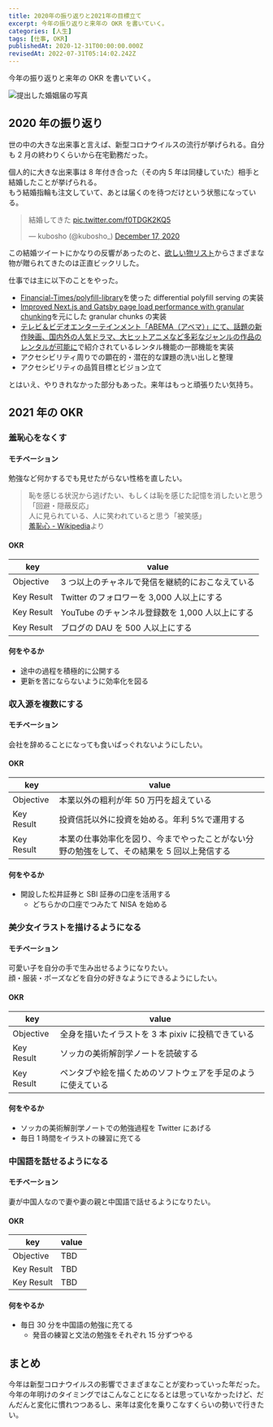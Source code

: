 ```yaml
---
title: 2020年の振り返りと2021年の目標立て
excerpt: 今年の振り返りと来年の OKR を書いていく。
categories: [人生]
tags: [仕事, OKR]
publishedAt: 2020-12-31T00:00:00.000Z
revisedAt: 2022-07-31T05:14:02.242Z
---
```


今年の振り返りと来年の OKR を書いていく。

![提出した婚姻届の写真](https://blog-assets.kubosho.com/marriage.jpg)

## 2020 年の振り返り

世の中の大きな出来事と言えば、新型コロナウイルスの流行が挙げられる。自分も 2 月の終わりくらいから在宅勤務だった。

個人的に大きな出来事は 8 年付き合った（その内 5 年は同棲していた）相手と結婚したことが挙げられる。\
もう結婚指輪も注文していて、あとは届くのを待つだけという状態になっている。

<blockquote class="twitter-tweet"><p lang="ja" dir="ltr">結婚してきた <a href="https://t.co/f0TDGK2KQ5">pic.twitter.com/f0TDGK2KQ5</a></p>&mdash; kubosho (@kubosho_) <a href="https://twitter.com/kubosho_/status/1339464307810074624?ref_src=twsrc%5Etfw">December 17, 2020</a></blockquote>

この結婚ツイートにかなりの反響があったのと、[欲しい物リスト](https://www.amazon.jp/hz/wishlist/ls/2GJ4WDKLYFOPU?ref_=wl_share)からさまざまな物が贈られてきたのは正直ビックリした。

仕事では主に以下のことをやった。

- [Financial-Times/polyfill-library](https://github.com/Financial-Times/polyfill-library)を使った differential polyfill serving の実装
- [Improved Next.js and Gatsby page load performance with granular chunking](https://web.dev/granular-chunking-nextjs/)を元にした granular chunks の実装
- [テレビ＆ビデオエンターテインメント「ABEMA（アベマ）」にて、話題の新作映画、国内外の人気ドラマ、大ヒットアニメなど多彩なジャンルの作品のレンタルが可能に](https://www.cyberagent.co.jp/news/detail/id=25533)で紹介されているレンタル機能の一部機能を実装
- アクセシビリティ周りでの顕在的・潜在的な課題の洗い出しと整理
- アクセシビリティの品質目標とビジョン立て

とはいえ、やりきれなかった部分もあった。来年はもっと頑張りたい気持ち。

## 2021 年の OKR

### 羞恥心をなくす

#### モチベーション

勉強など何かするでも見せたがらない性格を直したい。

> 恥を感じる状況から逃げたい、もしくは恥を感じた記憶を消したいと思う「回避・隠蔽反応」\
> 人に見られている、人に笑われていると思う「被笑感」\
> [羞恥心 - Wikipedia](https://ja.wikipedia.org/wiki/%E7%BE%9E%E6%81%A5%E5%BF%83)より

#### OKR

| key        | value                                            |
| ---------- | ------------------------------------------------ |
| Objective  | 3 つ以上のチャネルで発信を継続的におこなえている |
| Key Result | Twitter のフォロワーを 3,000 人以上にする        |
| Key Result | YouTube のチャンネル登録数を 1,000 人以上にする  |
| Key Result | ブログの DAU を 500 人以上にする                 |

#### 何をやるか

- 途中の過程を積極的に公開する
- 更新を苦にならないように効率化を図る

### 収入源を複数にする

#### モチベーション

会社を辞めることになっても食いぱっぐれないようにしたい。

#### OKR

| key        | value                                                                                       |
| ---------- | ------------------------------------------------------------------------------------------- |
| Objective  | 本業以外の粗利が年 50 万円を超えている                                                      |
| Key Result | 投資信託以外に投資を始める。年利 5%で運用する                                               |
| Key Result | 本業の仕事効率化を図り、今までやったことがない分野の勉強をして、その結果を 5 回以上発信する |

#### 何をやるか

- 開設した松井証券と SBI 証券の口座を活用する
  - どちらかの口座でつみたて NISA を始める

### 美少女イラストを描けるようになる

#### モチベーション

可愛い子を自分の手で生み出せるようになりたい。\
顔・服装・ポーズなどを自分の好きなようにできるようにしたい。

#### OKR

| key        | value                                                        |
| ---------- | ------------------------------------------------------------ |
| Objective  | 全身を描いたイラストを 3 本 pixiv に投稿できている           |
| Key Result | ソッカの美術解剖学ノートを読破する                           |
| Key Result | ペンタブや絵を描くためのソフトウェアを手足のように使えている |

#### 何をやるか

- ソッカの美術解剖学ノートでの勉強過程を Twitter にあげる
- 毎日 1 時間をイラストの練習に充てる

### 中国語を話せるようになる

#### モチベーション

妻が中国人なので妻や妻の親と中国語で話せるようになりたい。

#### OKR

| key        | value |
| ---------- | ----- |
| Objective  | TBD   |
| Key Result | TBD   |
| Key Result | TBD   |

#### 何をやるか

- 毎日 30 分を中国語の勉強に充てる
  - 発音の練習と文法の勉強をそれぞれ 15 分ずつやる

## まとめ

今年は新型コロナウイルスの影響でさまざまなことが変わっていった年だった。\
今年の年明けのタイミングではこんなことになるとは思っていなかったけど、だんだんと変化に慣れつつあるし、来年は変化を乗りこなすくらいの勢いで行きたい。
